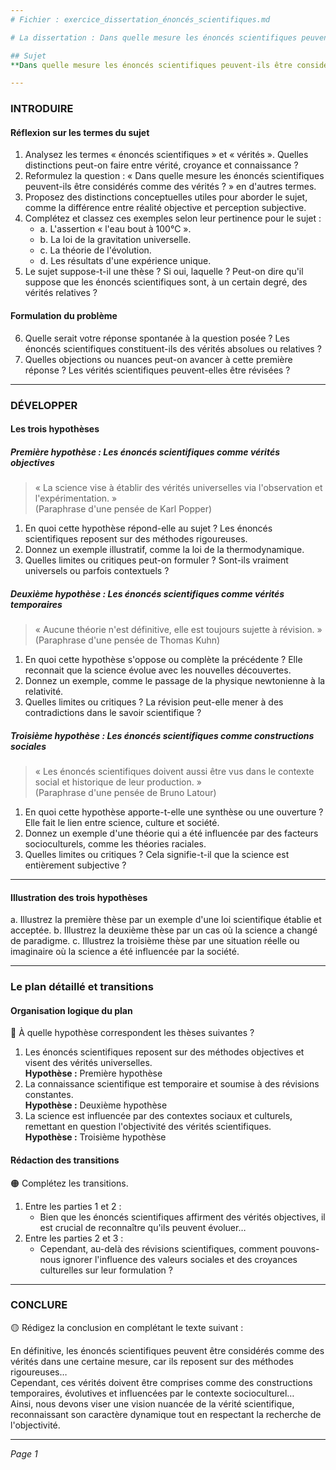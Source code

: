 ```yaml
---
# Fichier : exercice_dissertation_énoncés_scientifiques.md

# La dissertation : Dans quelle mesure les énoncés scientifiques peuvent-ils être considérés comme des vérités ?

## Sujet
**Dans quelle mesure les énoncés scientifiques peuvent-ils être considérés comme des vérités ?**

---
```


### INTRODUIRE

#### Réflexion sur les termes du sujet

1. Analysez les termes « énoncés scientifiques » et « vérités ». Quelles distinctions peut-on faire entre vérité, croyance et connaissance ?
2. Reformulez la question : « Dans quelle mesure les énoncés scientifiques peuvent-ils être considérés comme des vérités ? » en d'autres termes.
3. Proposez des distinctions conceptuelles utiles pour aborder le sujet, comme la différence entre réalité objective et perception subjective.
4. Complétez et classez ces exemples selon leur pertinence pour le sujet :
   - a. L'assertion « l'eau bout à 100°C ».
   - b. La loi de la gravitation universelle.
   - c. La théorie de l'évolution.
   - d. Les résultats d'une expérience unique.
5. Le sujet suppose-t-il une thèse ? Si oui, laquelle ? Peut-on dire qu'il suppose que les énoncés scientifiques sont, à un certain degré, des vérités relatives ?

#### Formulation du problème

6. Quelle serait votre réponse spontanée à la question posée ? Les énoncés scientifiques constituent-ils des vérités absolues ou relatives ?
7. Quelles objections ou nuances peut-on avancer à cette première réponse ? Les vérités scientifiques peuvent-elles être révisées ?

---

### DÉVELOPPER

#### Les trois hypothèses

##### Première hypothèse : Les énoncés scientifiques comme vérités objectives

> « La science vise à établir des vérités universelles via l'observation et l'expérimentation. »  
> (Paraphrase d'une pensée de Karl Popper)

1. En quoi cette hypothèse répond-elle au sujet ? Les énoncés scientifiques reposent sur des méthodes rigoureuses.
2. Donnez un exemple illustratif, comme la loi de la thermodynamique.
3. Quelles limites ou critiques peut-on formuler ? Sont-ils vraiment universels ou parfois contextuels ?

##### Deuxième hypothèse : Les énoncés scientifiques comme vérités temporaires

> « Aucune théorie n'est définitive, elle est toujours sujette à révision. »  
> (Paraphrase d'une pensée de Thomas Kuhn)

1. En quoi cette hypothèse s'oppose ou complète la précédente ? Elle reconnait que la science évolue avec les nouvelles découvertes.
2. Donnez un exemple, comme le passage de la physique newtonienne à la relativité.
3. Quelles limites ou critiques ? La révision peut-elle mener à des contradictions dans le savoir scientifique ?

##### Troisième hypothèse : Les énoncés scientifiques comme constructions sociales

> « Les énoncés scientifiques doivent aussi être vus dans le contexte social et historique de leur production. »  
> (Paraphrase d'une pensée de Bruno Latour)

1. En quoi cette hypothèse apporte-t-elle une synthèse ou une ouverture ? Elle fait le lien entre science, culture et société.
2. Donnez un exemple d'une théorie qui a été influencée par des facteurs socioculturels, comme les théories raciales.
3. Quelles limites ou critiques ? Cela signifie-t-il que la science est entièrement subjective ?

---

#### Illustration des trois hypothèses

a. Illustrez la première thèse par un exemple d'une loi scientifique établie et acceptée.
b. Illustrez la deuxième thèse par un cas où la science a changé de paradigme.
c. Illustrez la troisième thèse par une situation réelle ou imaginaire où la science a été influencée par la société.

---

### Le plan détaillé et transitions

#### Organisation logique du plan

🔴 À quelle hypothèse correspondent les thèses suivantes ?

1. Les énoncés scientifiques reposent sur des méthodes objectives et visent des vérités universelles.  
   **Hypothèse :** Première hypothèse
2. La connaissance scientifique est temporaire et soumise à des révisions constantes.  
   **Hypothèse :** Deuxième hypothèse
3. La science est influencée par des contextes sociaux et culturels, remettant en question l'objectivité des vérités scientifiques.  
   **Hypothèse :** Troisième hypothèse

#### Rédaction des transitions

🟠 Complétez les transitions.

1. Entre les parties 1 et 2 :  
   - Bien que les énoncés scientifiques affirment des vérités objectives, il est crucial de reconnaître qu'ils peuvent évoluer…
2. Entre les parties 2 et 3 :  
   - Cependant, au-delà des révisions scientifiques, comment pouvons-nous ignorer l'influence des valeurs sociales et des croyances culturelles sur leur formulation ?

---

### CONCLURE

🟡 Rédigez la conclusion en complétant le texte suivant :

En définitive, les énoncés scientifiques peuvent être considérés comme des vérités dans une certaine mesure, car ils reposent sur des méthodes rigoureuses…  
Cependant, ces vérités doivent être comprises comme des constructions temporaires, évolutives et influencées par le contexte socioculturel…  
Ainsi, nous devons viser une vision nuancée de la vérité scientifique, reconnaissant son caractère dynamique tout en respectant la recherche de l'objectivité.

--- 

*Page 1*